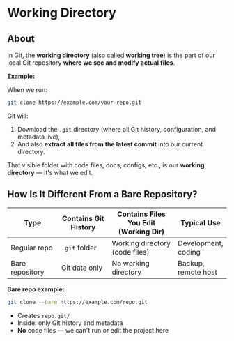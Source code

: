 # Working Directory

## About

In Git, the **working directory** (also called **working tree**) is the part of our local Git repository **where we see and modify actual files**.

**Example:**

When we run:

```bash
git clone https://example.com/your-repo.git
```

Git will:

1. Download the `.git` directory (where all Git history, configuration, and metadata live),
2. And also **extract all files from the latest commit** into our current directory.

That visible folder with code files, docs, configs, etc., is our **working directory** — it's what we edit.

## How Is It Different From a **Bare Repository**?

<table><thead><tr><th width="145.3828125">Type</th><th width="158.7109375">Contains Git History</th><th width="259.203125">Contains Files You Edit (Working Dir)</th><th>Typical Use</th></tr></thead><tbody><tr><td>Regular repo</td><td><code>.git</code> folder</td><td>Working directory (code files)</td><td>Development, coding</td></tr><tr><td>Bare repository</td><td>Git data only</td><td>No working directory</td><td>Backup, remote host</td></tr></tbody></table>

**Bare repo example:**

```bash
git clone --bare https://example.com/repo.git
```

* Creates `repo.git/`
* Inside: only Git history and metadata
* **No** code files — we can't run or edit the project here
